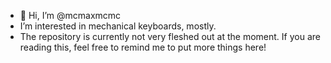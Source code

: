 - 👋 Hi, I’m @mcmaxmcmc
- I’m interested in mechanical keyboards, mostly.
- The repository is currently not very fleshed out at the moment.  If you are reading this, feel free to remind me to put more things here!

<!---
mcmaxmcmc/mcmaxmcmc is a ✨ special ✨ repository because its `README.md` (this file) appears on your GitHub profile.
You can click the Preview link to take a look at your changes.
--->
